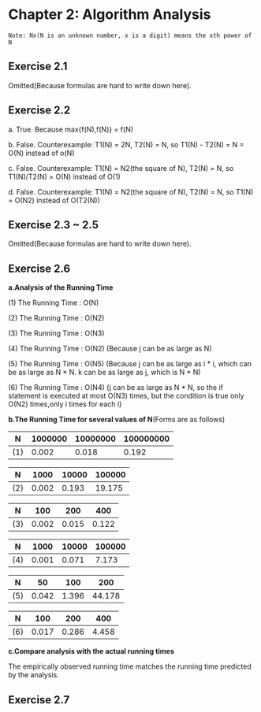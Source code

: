 # Chapter 2: Algorithm Analysis
`Note: Nx(N is an unknown number, x is a digit) means the xth power of N`
## Exercise 2.1
Omitted(Because formulas are hard to write down here).
## Exercise 2.2
a. True. Because max{f(N),f(N)} = f(N)

b. False. Counterexample: T1(N) = 2N, T2(N) = N, so T1(N) - T2(N) = N = O(N) instead of o(N)

c. False. Counterexample: T1(N) = N2(the square of N), T2(N) = N, so T1(N)/T2(N) = O(N) instead of O(1)

d. False. Counterexample: T1(N) = N2(the square of N), T2(N) = N, so T1(N) = O(N2) instead of O(T2(N))

## Exercise 2.3 ~ 2.5
Omitted(Because formulas are hard to write down here).

## Exercise 2.6

**a.Analysis of the Running Time**

(1) The Running Time : O(N) 

(2) The Running Time : O(N2)    

(3) The Running Time : O(N3)  

(4) The Running Time : O(N2)   (Because j can be as large as N)

(5) The Running Time : O(N5)   (Because j can be as large as i * i, which can be as large as N * N. k can be as large as j, which is N * N)

(6) The Running Time : O(N4)   (j can be as large as N * N, so the if statement is executed at most O(N3) times, but the condition is true only O(N2) times,only i times for each i)

**b.The Running Time for several values of N**(Forms are as follows)

| N |1000000|10000000|100000000|                     
|---|----|-----|------|
|(1)|0.002|0.018|0.192|

| N |1000|10000|100000|                     
|---|----|-----|------|
|(2)|0.002|0.193|19.175|

| N |100|200|400|                     
|---|----|-----|------|
|(3)|0.002|0.015|0.122|,

| N |1000|10000|100000|                     
|---|----|-----|------|
|(4)|0.001|0.071|7.173|

| N |50|100|200|                     
|---|----|-----|------|
|(5)|0.042|1.396|44.178|

| N |100|200|400|                     
|---|----|-----|------|
|(6)|0.017|0.286|4.458|

**c.Compare analysis with the actual running times**

The empirically observed running time matches the running time predicted
by the analysis.

## Exercise 2.7





